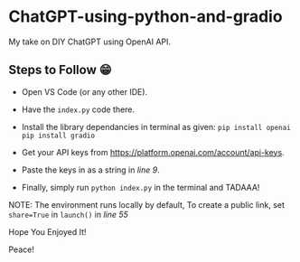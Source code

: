 # ChatGPT-using-python-and-gradio

My take on DIY ChatGPT using OpenAI API.

## Steps to Follow 😁
  
  * Open VS Code (or any other IDE).
  
  * Have the ```index.py``` code there.
  
  * Install the library dependancies in terminal as given:
   ```pip install openai```
   ```pip install gradio```      
  
  * Get your API keys from https://platform.openai.com/account/api-keys.
  
  * Paste the keys in as a string in  *line 9*.
  
  * Finally, simply run ```python index.py``` in the terminal and TADAAA!

NOTE: The environment runs locally by default, To create a public link, set `share=True` in `launch()` in *line 55*


Hope You Enjoyed It!

Peace!
